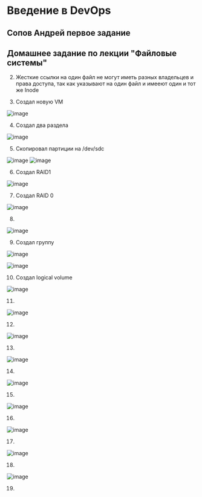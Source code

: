 # Введение в DevOps

##  Сопов Андрей первое задание 


## Домашнее задание по лекции "Файловые системы"


2. Жесткие ссылки на один файл не могут иметь разных владельцев и права доступа, так как указывают на один файл и имееют один и тот же Inode

3. Создал новую VM 

![image](https://user-images.githubusercontent.com/5323690/178684929-c727186a-c538-425a-bbd3-49338ba9c1dd.png)

4. Создал два раздела 

![image](https://user-images.githubusercontent.com/5323690/178688968-5d9e3ea5-82ae-4388-bf02-f9936007d0bd.png)

5. Скопировал партиции на /dev/sdc  

![image](https://user-images.githubusercontent.com/5323690/178690930-93188c4d-d4d2-41f5-9dbb-b44c9dc8f711.png)
![image](https://user-images.githubusercontent.com/5323690/178691018-48396042-10bf-441f-9087-c0f035737bf0.png)

6. Создал RAID1 

![image](https://user-images.githubusercontent.com/5323690/178692740-004c68e9-f73b-407d-ba37-274d4951d19f.png)

7. Создал RAID 0

![image](https://user-images.githubusercontent.com/5323690/178693429-9e443297-420c-4631-a471-7fd71cbd65a1.png)

8. 

![image](https://user-images.githubusercontent.com/5323690/178694238-84bbaa65-cd1e-423a-8937-301bec632665.png)

9. Создал группу

![image](https://user-images.githubusercontent.com/5323690/178717893-4b6bc970-1a6e-43d6-bf3e-eae5afc214ce.png)

![image](https://user-images.githubusercontent.com/5323690/178718182-460f3732-a061-47b6-9f74-889c87abadb7.png)


10. Создал logical volume 

![image](https://user-images.githubusercontent.com/5323690/178718598-93dc2fd9-2f34-4885-9284-3fb48f72ec2a.png)


11.

![image](https://user-images.githubusercontent.com/5323690/178718987-9b5a963d-afae-4e29-87a3-75e986cb7b2b.png)

12.

![image](https://user-images.githubusercontent.com/5323690/178719289-9fe307d4-376b-4c69-9781-29c59a81b0d5.png)

13.

![image](https://user-images.githubusercontent.com/5323690/178719626-7a738eee-76d6-4b38-b6e2-1452e1545d8c.png)

14.

![image](https://user-images.githubusercontent.com/5323690/178719803-4c672b9b-8ae2-4225-acd3-fce8eb205dea.png)

15.

![image](https://user-images.githubusercontent.com/5323690/178720197-63f48c6e-a267-42a2-839b-c36e30344962.png)

16.

![image](https://user-images.githubusercontent.com/5323690/178721741-75cd1266-22e6-42d1-b5a5-4dc35bbafc1f.png)

17.

![image](https://user-images.githubusercontent.com/5323690/178722279-395fdb41-e0e8-448b-9d6f-df0bb81f0d68.png)

18.

![image](https://user-images.githubusercontent.com/5323690/178722552-0c834c26-974d-4303-9a1e-11447eea05fd.png)


19.

